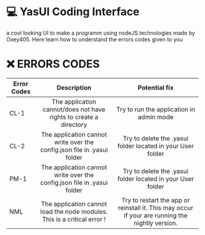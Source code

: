 # 💻 YasUI Coding Interface
a cool looking UI to make a programm using nodeJS technologies
made by Oxey405.
Here learn how to understand the errors codes given to you
# ❌ ERRORS CODES
| Error Codes        | Description | Potential fix
|--------------|:-----:|:-----:|
| CL-1 | The application cannot/does not have rights to create a directory  | Try to run the application in admin mode  |
| CL-2 | The application cannot write over the config.json file in .yasui folder  | Try to delete the .yasui folder located in your User folder  |
| PM-1 | The application cannot write over the config.json file in .yasui folder  | Try to delete the .yasui folder located in your User folder  |
| NML | The application cannot load the node modules. This is a critical error !  | Try to restart the app or reinstall it. This may occur if your are running the nightly version.  |


